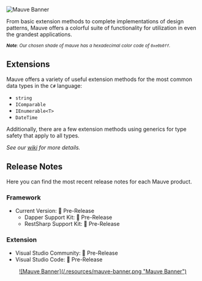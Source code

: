 ![Mauve Banner](/.resources/mauve-banner.png "Mauve Banner")

From basic extension methods to complete implementations of design patterns, Mauve offers a colorful suite of functionality for utilization in even the grandest applications.

<sub>***Note**: Our chosen shade of mauve has a hexadecimal color code of `0xe0b0ff`.*</sub>

## Extensions
Mauve offers a variety of useful extension methods for the most common data types in the `C#` language:

 - `string`
 - `IComparable`
 - `IEnumerable<T>`
 - `DateTime`

 Additionally, there are a few extension methods using generics for type safety that apply to all types.

*See our [wiki](https://github.com/tacosontitan/Mauve/wiki/Mauve.Extensibility) for more details.*

## Release Notes
Here you can find the most recent release notes for each Mauve product.

### Framework
 - Current Version: 🐣 Pre-Release
   - Dapper Support Kit: 🐣 Pre-Release
   - RestSharp Support Kit: 🐣 Pre-Release

### Extension
 - Visual Studio Community: 🐣 Pre-Release
 - Visual Studio Code: 🐣 Pre-Release

 <p align="center">

<a href="https://github.com/tacosontitan/Mauve" target="_blank" rel="noreferrer">
![Mauve Banner](/.resources/mauve-banner.png "Mauve Banner")
</a>

</p>